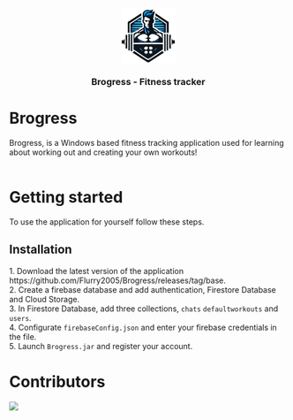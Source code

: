 
<div align="center">
  <a><img src="https://github.com/Flurry2005/Brogress/blob/main/src/main/resources/agile_small_icon.png?raw=true" align="center" height="100" width="100" ></a>
  <h3>Brogress - Fitness tracker</h3>
</div>

# Brogress
Brogress, is a Windows based fitness tracking application used for learning about working out and creating your own workouts!\
<br />
# Getting started
To use the application for yourself follow these steps.
<h2>Installation</h2>
1. Download the latest version of the application <href>https://github.com/Flurry2005/Brogress/releases/tag/base</href>.<br />
2. Create a firebase database and add authentication, Firestore Database and Cloud Storage.<br />
3. In Firestore Database, add three collections, <code>chats</code> <code>defaultworkouts</code> and <code>users</code>.<br />
4. Configurate <code>firebaseConfig.json</code> and enter your firebase credentials in the file.<br />
5. Launch <code>Brogress.jar</code> and register your account.

# Contributors
<a href="https://github.com/Flurry2005/Brogress/graphs/contributors">
  <img src="https://contrib.rocks/image?repo=Flurry2005/Brogress" />
</a>


